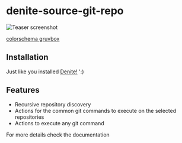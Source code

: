 # denite-source-git-repo

![Teaser screenshot](https://user-images.githubusercontent.com/415553/71783221-ed16d680-2fe3-11ea-8f65-78cd74102318.png)

[colorschema gruvbox](https://github.com/morhetz/gruvbox)

## Installation

Just like you installed [Denite!](https://github.com/Shougo/denite.nvim) ':)

## Features

* Recursive repository discovery
* Actions for the common git commands to execute on the selected repositories
* Actions to execute any git command

For more details check the documentation
